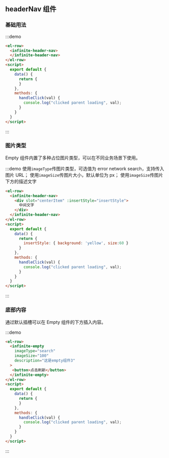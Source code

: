 ## headerNav 组件



### 基础用法

:::demo


```html
<el-row>  
  <infinite-header-nav>
  </infinite-header-nav>
</el-row>
<script>
  export default {
    data() {
      return {
      }
    },
    methods: {
      handleClick(val) {
        console.log("clicked parent loading", val);
      }
    }
  }
</script>
```

:::

### 图片类型

Empty 组件内置了多种占位图片类型，可以在不同业务场景下使用。

:::demo 使用`imageType`传图片类型，可选值为 error network search，支持传入图片 URL； 使用`imageSize`传图片大小，默认单位为 px； 使用`imageSize`传图片下方的描述文字


```html
<el-row>  
  <infinite-header-nav>
    <div slot="centerItem" :insertStyle="insertStyle">
      中间文字
    </div>
  </infinite-header-nav>
</el-row>
<script>
  export default {
    data() {
      return {
        insertStyle: { background: 'yellow', size:60 }
      }
    },
    methods: {
      handleClick(val) {
        console.log("clicked parent loading", val);
      }
    }
  }
</script>
```

:::


### 底部内容

通过默认插槽可以在 Empty 组件的下方插入内容。

:::demo 


```html
<el-row>  
  <infinite-empty
    imageType="search"
    imageSize="100"
    description="这是empty组件3"
  >
   <button>点击刷新</button>
  </infinite-empty>
</el-row>
<script>
  export default {
    data() {
      return {
      }
    },
    methods: {
      handleClick(val) {
        console.log("clicked parent loading", val);
      }
    }
  }
</script>
```

:::